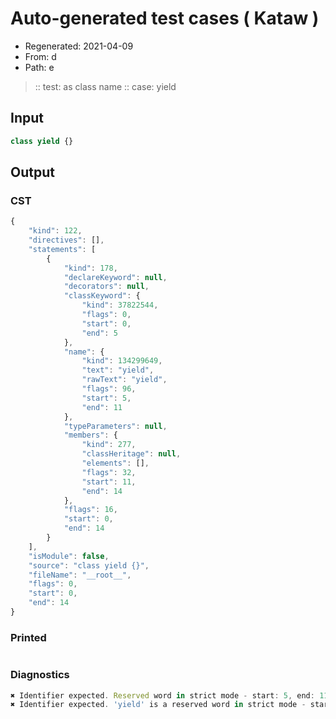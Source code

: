 # Auto-generated test cases ( Kataw )
- Regenerated: 2021-04-09
- From: d
- Path: e
> :: test: as class name
> :: case: yield
## Input

`````js
class yield {}
`````

## Output

### CST

```javascript
{
    "kind": 122,
    "directives": [],
    "statements": [
        {
            "kind": 178,
            "declareKeyword": null,
            "decorators": null,
            "classKeyword": {
                "kind": 37822544,
                "flags": 0,
                "start": 0,
                "end": 5
            },
            "name": {
                "kind": 134299649,
                "text": "yield",
                "rawText": "yield",
                "flags": 96,
                "start": 5,
                "end": 11
            },
            "typeParameters": null,
            "members": {
                "kind": 277,
                "classHeritage": null,
                "elements": [],
                "flags": 32,
                "start": 11,
                "end": 14
            },
            "flags": 16,
            "start": 0,
            "end": 14
        }
    ],
    "isModule": false,
    "source": "class yield {}",
    "fileName": "__root__",
    "flags": 0,
    "start": 0,
    "end": 14
}
```

### Printed

```javascript

```

### Diagnostics

```javascript
✖ Identifier expected. Reserved word in strict mode - start: 5, end: 11
✖ Identifier expected. 'yield' is a reserved word in strict mode - start: 5, end: 11

```

